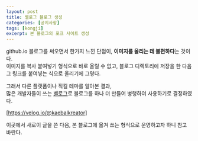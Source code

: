 ```yaml
---
layout: post
title: 벨로그 블로그 생성
categories: [공지사항]
tags: [kongji]
excerpt: 본 블로그의 포크 사이트 생성
---
```


github.io 블로그를 써오면서 한가지 느낀 단점이, **이미지를 올리는 데 불편하다**는 것이다.  
이미지를 복사 붙여넣기 형식으로 바로 올릴 수 없고, 블로그 디렉토리에 저장을 한 다음 그 링크를 붙여넣는 식으로 올리기에 그렇다.

그래서 다른 플랫폼이나 직킬 테마를 알아본 결과,  
많은 개발자들이 쓰는 [벨로그](https://velog.io/)로 블로그를 하나 더 만들어 병행하여 사용하기로 결정하였다.

[https://velog.io/@kaebalkreator]

이곳에서 새로이 글을 쓴 다음, 본 블로그에 옮겨 쓰는 형식으로 운영하고자 하니 참고 바란다.